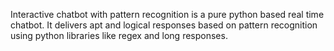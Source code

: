 Interactive chatbot with pattern recognition is a pure python based real time chatbot.
It delivers apt and logical responses based on pattern recognition using python libraries like regex and long responses.
